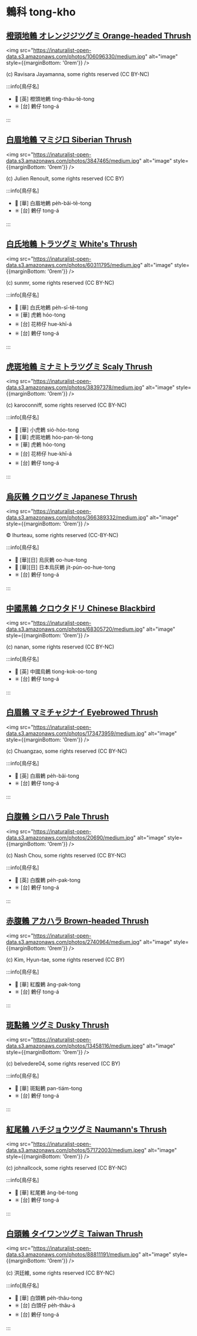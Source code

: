 # 鶇科 tong-kho

## [橙頭地鶇 オレンジジツグミ Orange-headed Thrush](https://ebird.org/species/orhthr1)

<img src="https://inaturalist-open-data.s3.amazonaws.com/photos/106096330/medium.jpg" alt="image" style={{marginBottom: '0rem'}} />

<p className="image-caption">
(c) Ravisara Jayamanna, some rights reserved (CC BY-NC)
</p>

:::info[鳥仔名]

- 🎯 [英] 橙頭地鶇 ting-thâu-tē-tong
- ✳️ [台] 鶇仔 tong-á

:::

## [白眉地鶇 マミジロ Siberian Thrush](https://ebird.org/species/sibthr1)

<img src="https://inaturalist-open-data.s3.amazonaws.com/photos/3847465/medium.jpg" alt="image" style={{marginBottom: '0rem'}} />

<p className="image-caption">
(c) Julien Renoult, some rights reserved (CC BY)
</p>

:::info[鳥仔名]

- 🎯 [華] 白眉地鶇 pe̍h-bâi-tē-tong
- ✳️ [台] 鶇仔 tong-á

:::

## [白氏地鶇 トラツグミ White's Thrush](https://ebird.org/species/scathr2)

<img src="https://inaturalist-open-data.s3.amazonaws.com/photos/60311795/medium.jpg" alt="image" style={{marginBottom: '0rem'}} />

<p className="image-caption">
(c) sunmr, some rights reserved (CC BY-NC)
</p>

:::info[鳥仔名]

- 🎯 [華] 白氏地鶇 pe̍h-sī-tē-tong
- ✳️ [華] 虎鶇 hóo-tong
- ✳️ [台] 花柿仔 hue-khī-á
- ✳️ [台] 鶇仔 tong-á

:::

## [虎斑地鶇 ミナミトラツグミ Scaly Thrush](https://ebird.org/species/scathr8/)

<img src="https://inaturalist-open-data.s3.amazonaws.com/photos/38397378/medium.jpg" alt="image" style={{marginBottom: '0rem'}} />

<p className="image-caption">
(c) karoconniff, some rights reserved (CC BY-NC)
</p>

:::info[鳥仔名]

- 🎯 [華] 小虎鶇 sió-hóo-tong
- 🎯 [華] 虎斑地鶇 hóo-pan-tē-tong
- ✳️ [華] 虎鶇 hóo-tong
- ✳️ [台] 花柿仔 hue-khī-á
- ✳️ [台] 鶇仔 tong-á

:::

## [烏灰鶇 クロツグミ Japanese Thrush](https://ebird.org/species/japthr1)

<img src="https://inaturalist-open-data.s3.amazonaws.com/photos/366389332/medium.jpg" alt="image" style={{marginBottom: '0rem'}} />

<p className="image-caption">
© lhurteau, some rights reserved (CC-BY-NC)
</p>

:::info[鳥仔名]

- 🎯 [華][日] 烏灰鶇 oo-hue-tong
- 🎯 [華][日] 日本烏灰鶇 ji̍t-pún-oo-hue-tong
- ✳️ [台] 鶇仔 tong-á

:::

## [中國黑鶇 クロウタドリ Chinese Blackbird](https://ebird.org/species/chibla1)

<img src="https://inaturalist-open-data.s3.amazonaws.com/photos/68305720/medium.jpg" alt="image" style={{marginBottom: '0rem'}} />

<p className="image-caption">
(c) nanan, some rights reserved (CC BY-NC)
</p>

:::info[鳥仔名]

- 🎯 [英] 中國烏鶇 tiong-kok-oo-tong
- ✳️ [台] 鶇仔 tong-á

:::

## [白眉鶇 マミチャジナイ Eyebrowed Thrush](https://ebird.org/species/eyethr)

<img src="https://inaturalist-open-data.s3.amazonaws.com/photos/173473959/medium.jpg" alt="image" style={{marginBottom: '0rem'}} />

<p className="image-caption">
(c) Chuangzao, some rights reserved (CC BY-NC)
</p>

:::info[鳥仔名]

- 🎯 [英] 白眉鶇 pe̍h-bâi-tong
- ✳️ [台] 鶇仔 tong-á

:::

## [白腹鶇 シロハラ Pale Thrush](https://ebird.org/species/palthr1)

<img src="https://inaturalist-open-data.s3.amazonaws.com/photos/20690/medium.jpg" alt="image" style={{marginBottom: '0rem'}} />

<p className="image-caption">
(c) Nash Chou, some rights reserved (CC BY-NC)
</p>

:::info[鳥仔名]

- 🎯 [英] 白腹鶇 pe̍h-pak-tong
- ✳️ [台] 鶇仔 tong-á

:::

## [赤腹鶇 アカハラ Brown-headed Thrush](https://ebird.org/species/brhthr1)

<img src="https://inaturalist-open-data.s3.amazonaws.com/photos/2740964/medium.jpg" alt="image" style={{marginBottom: '0rem'}} />

<p className="image-caption">
(c) Kim, Hyun-tae, some rights reserved (CC BY)
</p>

:::info[鳥仔名]

- 🎯 [華] 紅腹鶇 âng-pak-tong
- ✳️ [台] 鶇仔 tong-á

:::

## [斑點鶇 ツグミ Dusky Thrush](https://ebird.org/species/dusthr2)

<img src="https://inaturalist-open-data.s3.amazonaws.com/photos/13458116/medium.jpeg" alt="image" style={{marginBottom: '0rem'}} />

<p className="image-caption">
(c) belvedere04, some rights reserved (CC BY)
</p>

:::info[鳥仔名]

- 🎯 [華] 斑點鶇 pan-tiám-tong
- ✳️ [台] 鶇仔 tong-á

:::

## [紅尾鶇 ハチジョウツグミ Naumann's Thrush](https://ebird.org/species/dusthr1)

<img src="https://inaturalist-open-data.s3.amazonaws.com/photos/57172003/medium.jpeg" alt="image" style={{marginBottom: '0rem'}} />

<p className="image-caption">
(c) johnallcock, some rights reserved (CC BY-NC)
</p>

:::info[鳥仔名]

- 🎯 [華] 紅尾鶇 âng-bé-tong
- ✳️ [台] 鶇仔 tong-á

:::

## [白頭鶇 タイワンツグミ Taiwan Thrush](https://ebird.org/species/islthr24)

<img src="https://inaturalist-open-data.s3.amazonaws.com/photos/88811191/medium.jpg" alt="image" style={{marginBottom: '0rem'}} />

<p className="image-caption">
(c) 洪廷維, some rights reserved (CC BY-NC)
</p>

:::info[鳥仔名]

- 🎯 [華] 白頭鶇 pe̍h-thâu-tong
- ✳️ [台] 白頭仔 pe̍h-thâu-á
- ✳️ [台] 鶇仔 tong-á

:::
